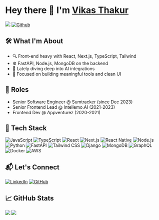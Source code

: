 # Hey there 👋 I'm [Vikas Thakur](https://www.linkedin.com/in/vikas-engineer/)

![](https://visitor-badge.laobi.icu/badge?page_id=vikascodehub.vikascodehub) [![Github](https://img.shields.io/github/followers/vikascodehub?label=Followers&logo=Github)](https://github.com/vikascodehub)


## 🛠 What I'm About
- 🔍 Front-end heavy with React, Next.js, TypeScript, Tailwind
- ⚙️ FastAPI, Node.js, MongoDB on the backend
- 🧠 Lately diving deep into AI integrations
- 🎯 Focused on building meaningful tools and clean UI

## 💼 Roles
- Senior Software Engineer @ Sumtracker (since Dec 2023)
- Senior Frontend Lead @ Intellemo.AI (2021-2023)
- Frontend Dev @ Appventurez (2020-2021)

## 🧰 Tech Stack
![JavaScript](https://img.shields.io/badge/-JavaScript-F7DF1E?style=flat-square&logo=javascript&logoColor=black)
![TypeScript](https://img.shields.io/badge/-TypeScript-3178C6?style=flat-square&logo=typescript&logoColor=white)
![React](https://img.shields.io/badge/-React-61DAFB?style=flat-square&logo=react&logoColor=black)
![Next.js](https://img.shields.io/badge/-Next.js-000000?style=flat-square&logo=next.js&logoColor=white)
![React Native](https://img.shields.io/badge/-React_Native-61DAFB?style=flat-square&logo=react&logoColor=black)
![Node.js](https://img.shields.io/badge/-Node.js-339933?style=flat-square&logo=node.js&logoColor=white)
![Python](https://img.shields.io/badge/-Python-3776AB?style=flat-square&logo=python&logoColor=white)
![FastAPI](https://img.shields.io/badge/-FastAPI-009485?style=flat-square&logo=fastapi&logoColor=white)
![Tailwind CSS](https://img.shields.io/badge/-Tailwind_CSS-38B2AC?style=flat-square&logo=tailwind-css&logoColor=white)
![Django](https://img.shields.io/badge/-Django-092E20?style=flat-square&logo=django&logoColor=white)
![MongoDB](https://img.shields.io/badge/-MongoDB-47A248?style=flat-square&logo=mongodb&logoColor=white)
![GraphQL](https://img.shields.io/badge/-GraphQL-E10098?style=flat-square&logo=graphql&logoColor=white)
![Docker](https://img.shields.io/badge/-Docker-2496ED?style=flat-square&logo=docker&logoColor=white)
![AWS](https://img.shields.io/badge/-AWS-232F3E?style=flat-square&logo=amazon-aws&logoColor=white)

## 📬 Let's Connect
[![LinkedIn](https://img.shields.io/badge/LinkedIn-0077B5?style=for-the-badge&logo=linkedin&logoColor=white)](https://www.linkedin.com/in/vikas-engineer)
[![GitHub](https://img.shields.io/badge/GitHub-100000?style=for-the-badge&logo=github&logoColor=white)](https://github.com/vikascodehub)

## 📈 GitHub Stats
<div>
<a href="https://github-readme-stats.vercel.app/api?username=sumtracker&theme=github_dark">
  <img  align="left" src="https://github-readme-stats.vercel.app/api?username=sumtracker&count_private=true&show_icons=true&theme=github_dark" />
</a>
<a href="https://github-readme-stats.vercel.app/api/top-langs/?username=sumtracker&theme=github_dark">
  <img align="left" src="https://github-readme-stats.vercel.app/api/top-langs/?username=sumtracker&theme=github_dark"/>
</a>
</div>
